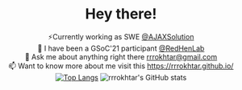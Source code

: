 <div align=center>
 <h1>Hey there!</h1>  
 
 ⚡Currently working as SWE [@AJAXSolution](https://ajaxsolutions-eg.com/)  
 🔭 I have been a GSoC'21 participant [@RedHenLab](https://www.redhenlab.org/)  
 💬 Ask me about anything right there rrrokhtar@gmail.com  
 📫 Want to know more about me visit this https://rrrokhtar.github.io/  
[![Top Langs](https://github-readme-stats.vercel.app/api/top-langs/?username=rrrokhtar&hide=html,jupyter%20notebook,stata,makefile,assembly&langs_count=8&layout=compact&hide_border=true&)]() ![rrrokhtar's GitHub stats](https://github-readme-stats.vercel.app/api?username=rrrokhtar&hide_border=true&title_color=ffffff) 

</div>

<!--
👋
Here are some ideas to get you started:

- 🔭 I’m currently working on ...
- 🌱 I’m currently learning ...
- 👯 I’m looking to collaborate on ...
- 🤔 I’m looking for help with ...
- 💬 Ask me about ...
- 📫 How to reach me: ...
- 😄 Pronouns: ...
- ⚡ Fun fact: ...


-->
